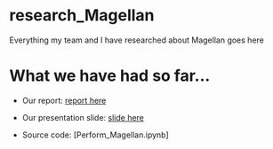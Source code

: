 # research_Magellan
Everything my team and I have researched about Magellan goes here

# What we have had so far...

- Our report: [report here](https://www.overleaf.com/2396385543ydgbsbxtqxwt)

- Our presentation slide: [slide here](https://www.canva.com/design/DAFe1XRxJe4/8I__ALfhBRNFY68SyQBL0Q/edit?utm_content=DAFe1XRxJe4&utm_campaign=designshare&utm_medium=link2&utm_source=sharebutton)

- Source code: [Perform_Magellan.ipynb]
